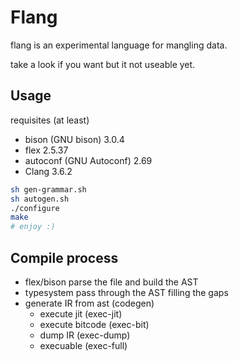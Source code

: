 # Flang

flang is an experimental language for mangling data.

take a look if you want but it not useable yet.

## Usage

requisites (at least)
* bison (GNU bison) 3.0.4
* flex 2.5.37
* autoconf (GNU Autoconf) 2.69
* Clang 3.6.2


```bash
sh gen-grammar.sh
sh autogen.sh
./configure
make
# enjoy :)
```



## Compile process

* flex/bison parse the file and build the AST
* typesystem pass through the AST filling the gaps
* generate IR from ast (codegen)
  * execute jit (exec-jit)
  * execute bitcode (exec-bit)
  * dump IR (exec-dump)
  * execuable (exec-full)
